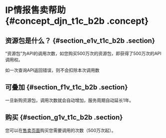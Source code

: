 # IP情报售卖帮助 {#concept_djn_t1c_b2b .concept}

## 资源包是什么？ {#section_e1v_t1c_b2b .section}

“资源包”为API的调用次数，如您购买500万次的资源包，即获得了500万次的API调用权。

如一次查询API返回错误，则不会扣除本次调用数

## 可叠加 {#section_f1v_t1c_b2b .section}

一旦新购资源包，调用次数就会自动增加，服务周期自动延长1年。

## 购买 {#section_g1v_t1c_b2b .section}

您可以在[售卖页面](https://common-buy.aliyun.com/?spm=5176.8836940.769558.1.6BKmEl&commodityCode=sas_ip#/buy)购买您需要调用的次数（500万次起）。

